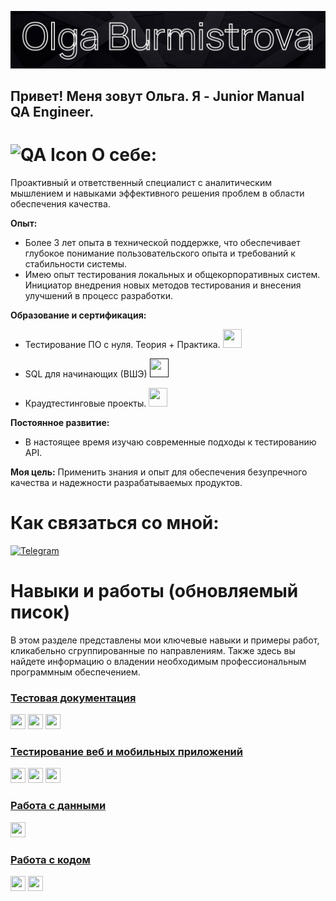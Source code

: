 ![Header](https://github.com/olyygold/olyygold/blob/main/assets/Креатив%20без%20названия.png)

## Привет! Меня зовут Ольга. Я - Junior Manual QA Engineer. 

# <img src="https://img.icons8.com/?size=100&id=spscAZ83Egob&format=png&color=000000" alt="QA Icon" width="24" height="24"> О себе: 
Проактивный и ответственный специалист с аналитическим мышлением и навыками эффективного решения проблем в области обеспечения качества.

**Опыт:**

*   Более 3 лет опыта в технической поддержке, что обеспечивает глубокое понимание пользовательского опыта и требований к стабильности системы.
*   Имею опыт тестирования локальных и общекорпоративных систем. Инициатор внедрения новых методов тестирования и внесения улучшений в процесс разработки.

**Образование и сертификация:**

*  Тестирование ПО с нуля. Теория + Практика. [<img src="https://img.icons8.com/?size=100&id=T5ATsUangzQW&format=png&color=000000" width="30" height="30"> ](https://drive.google.com/file/d/1SIWqKaohYGVAqqZJxUbvBgZdDyxq14DC/view?usp=drive_link) 

*   SQL для начинающих (ВШЭ) [<img src="https://img.icons8.com/?size=100&id=T5ATsUangzQW&format=png&color=000000" width="30" height="30"> ]()

*   Краудтестинговые проекты. [<img src="https://img.icons8.com/?size=100&id=T5ATsUangzQW&format=png&color=000000" width="30" height="30"> ](https://drive.google.com/file/d/1xJB_zH7cmBefmnMN46dK9AWRyYuMEVkr/view?usp=drive_link)

**Постоянное развитие:**

*   В настоящее время изучаю современные подходы к тестированию API.

**Моя цель:** Применить знания и опыт для обеспечения безупречного качества и надежности разрабатываемых продуктов.  

#  Как связаться со мной: 

[<img src="https://img.icons8.com/?size=100&id=5mIvDYZUWDCF&format=png&color=000000" alt="Telegram" width="40" height="40"> ](https://t.me/olyygold)

# Навыки и работы (обновляемый писок)
В этом разделе представлены мои ключевые навыки и примеры работ, кликабельно сгруппированные по направлениям. Также здесь вы найдете информацию о владении необходимым профессиональным программным обеспечением.

### [Тестовая документация](https://drive.google.com/drive/folders/1HP-78dSB2oCzPkK3u0FKcz5oaBDOb0Zf?usp=drive_link)

<img src="https://img.icons8.com/?size=100&id=oROcPah5ues6&format=png&color=000000" width="24" height="24"> 
<img src="https://camo.githubusercontent.com/20f5b0840eea07c7b3b2cf198e1f3878f54cacd1ee80662c4833b020f0451db1/68747470733a2f2f75706c6f61642e77696b696d656469612e6f72672f77696b6970656469612f636f6d6d6f6e732f7468756d622f382f38642f596f75547261636b5f49636f6e2e7376672f3130323470782d596f75547261636b5f49636f6e2e7376672e706e673f3230323030383033303832323438" width="24" height="24"> 
<img src="https://camo.githubusercontent.com/35a1928616a9dca0acd2141dbfa390752e65b548b310a0fec90e70a83b2802ae/68747470733a2f2f6c756e61312e636f2f6562303138372e706e67" width="24" height="24"> 

### [Тестирование веб и мобильных приложений](https://drive.google.com/drive/folders/1KroSpYNFJi8nTOMI1B3c_nt9ahNYlLp_?usp=drive_link)

<img src="https://camo.githubusercontent.com/25f6f3de7ca12c8c300b6f0a7b37c48c1e6176ded2f38d770a9d5e9b9d24fce7/68747470733a2f2f64333377756272666b69306c36382e636c6f756466726f6e742e6e65742f333862356339353361343636373336363638356435356462353564303537633836646231666335342f61306664632f7374617469632f61636165366232346439343033343736363163613930316561303766343763312f6368726f6d652d6465762d6c6f676f2d69636f6e2e706e67" width="24" height="24"> 
<img src="https://voyager.postman.com/logo/postman-logo-icon-orange.svg" width="24" height="24"> 
<img src="https://camo.githubusercontent.com/e70b799e72de2cbcbdfc253cc4dfd3fb42eb4923972611b9e68f206b4bdff88f/68747470733a2f2f63646e2e6a7364656c6976722e6e65742f67682f64657669636f6e732f64657669636f6e2f69636f6e732f616e64726f696473747564696f2f616e64726f696473747564696f2d6f726967696e616c2e737667" width="24" height="24"> 

### [Работа с данными](https://drive.google.com/drive/folders/1Ffker2mOThwJTEJDcUP1Fi78fjihyOBM?usp=drive_link)
<img src="https://img.icons8.com/?size=100&id=JRnxU7ZWP4mi&format=png&color=000000" width="24" height="24"> 

### [Работа с кодом](https://drive.google.com/drive/folders/1ahQSC-Tlxvuh2R2Rd-BvPJjXolgUXg3N?usp=drive_link)
<img src="https://camo.githubusercontent.com/15166a15835f145259844be455ab5945594a70c48a3090aa83d193bd5e3e9bc5/68747470733a2f2f63646e2e6a7364656c6976722e6e65742f67682f64657669636f6e732f64657669636f6e2f69636f6e732f6769742f6769742d6f726967696e616c2e737667" width="24" height="24"> <img src="https://camo.githubusercontent.com/f39f203ca1defeb47e3505ef9044d3303c038c60de7e67f6c229992602e59128/68747470733a2f2f63646e2e6a7364656c6976722e6e65742f67682f64657669636f6e732f64657669636f6e2f69636f6e732f7673636f64652f7673636f64652d6f726967696e616c2e737667" width="24" height="24"> 
